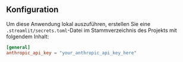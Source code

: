 ## Konfiguration

Um diese Anwendung lokal auszuführen, erstellen Sie eine `.streamlit/secrets.toml`-Datei im Stammverzeichnis des Projekts mit folgendem Inhalt:

```toml
[general]
anthropic_api_key = "your_anthropic_api_key_here"
